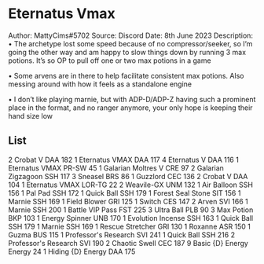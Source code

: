 # Eternatus Vmax

Author: MattyCims#5702
Source: Discord
Date: 8th June 2023
Description:
• The archetype lost some speed because of no compressor/seeker, so I’m going the other way and am happy to slow things down by running 3 max potions. It’s so OP to pull off one or two max potions in a game

• Some arvens are in there to help facilitate consistent max potions. Also messing around with how it feels as a standalone engine

• I don’t like playing marnie, but with ADP-D/ADP-Z having such a prominent place in the format, and no ranger anymore, your only hope is keeping their hand size low

## List

2 Crobat V DAA 182
1 Eternatus VMAX DAA 117
4 Eternatus V DAA 116
1 Eternatus VMAX PR-SW 45
1 Galarian Moltres V CRE 97
2 Galarian Zigzagoon SSH 117
3 Sneasel BRS 86
1 Guzzlord CEC 136
2 Crobat V DAA 104
1 Eternatus VMAX LOR-TG 22
2 Weavile-GX UNM 132
1 Air Balloon SSH 156
1 Pal Pad SSH 172
1 Quick Ball SSH 179
1 Forest Seal Stone SIT 156
1 Marnie SSH 169
1 Field Blower GRI 125
1 Switch CES 147
2 Arven SVI 166
1 Marnie SSH 200
1 Battle VIP Pass FST 225
3 Ultra Ball PLB 90
3 Max Potion BKP 103
1 Energy Spinner UNB 170
1 Evolution Incense SSH 163
1 Quick Ball SSH 179
1 Marnie SSH 169
1 Rescue Stretcher GRI 130
1 Roxanne ASR 150
1 Guzma BUS 115
1 Professor's Research SVI 241
1 Quick Ball SSH 216
2 Professor's Research SVI 190
2 Chaotic Swell CEC 187
9 Basic {D} Energy Energy 24
1 Hiding {D} Energy DAA 175
